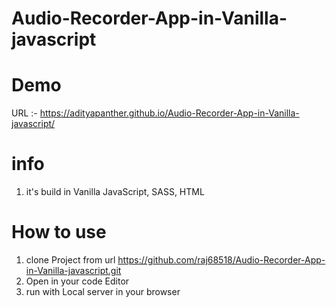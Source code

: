 # Audio-Recorder-App-in-Vanilla-javascript



# Demo

URL :- https://adityapanther.github.io/Audio-Recorder-App-in-Vanilla-javascript/


# info

1) it's build in Vanilla JavaScript, SASS, HTML

# How to use

1) clone Project from url https://github.com/raj68518/Audio-Recorder-App-in-Vanilla-javascript.git
2) Open in your code Editor 
3) run with Local server in your browser
